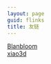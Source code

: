 ```yaml
---
layout: page
guid: flinks
title: 友链
---
```


[Blanbloom](http://blanboom.org/ "创客一枚")  
[xiao3d](http://xiao3d.org/ "创客一枚")  

